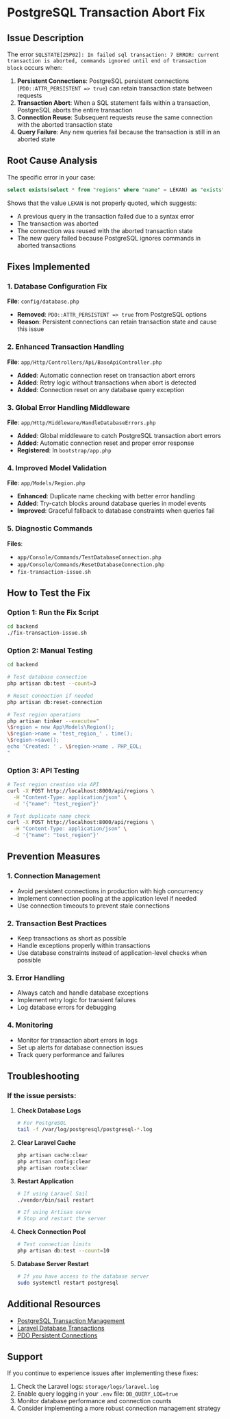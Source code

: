 # PostgreSQL Transaction Abort Fix

## Issue Description

The error `SQLSTATE[25P02]: In failed sql transaction: 7 ERROR: current transaction is aborted, commands ignored until end of transaction block` occurs when:

1. **Persistent Connections**: PostgreSQL persistent connections (`PDO::ATTR_PERSISTENT => true`) can retain transaction state between requests
2. **Transaction Abort**: When a SQL statement fails within a transaction, PostgreSQL aborts the entire transaction
3. **Connection Reuse**: Subsequent requests reuse the same connection with the aborted transaction state
4. **Query Failure**: Any new queries fail because the transaction is still in an aborted state

## Root Cause Analysis

The specific error in your case:
```sql
select exists(select * from "regions" where "name" = LEKAN) as "exists"
```

Shows that the value `LEKAN` is not properly quoted, which suggests:
- A previous query in the transaction failed due to a syntax error
- The transaction was aborted
- The connection was reused with the aborted transaction state
- The new query failed because PostgreSQL ignores commands in aborted transactions

## Fixes Implemented

### 1. Database Configuration Fix
**File**: `config/database.php`
- **Removed**: `PDO::ATTR_PERSISTENT => true` from PostgreSQL options
- **Reason**: Persistent connections can retain transaction state and cause this issue

### 2. Enhanced Transaction Handling
**File**: `app/Http/Controllers/Api/BaseApiController.php`
- **Added**: Automatic connection reset on transaction abort errors
- **Added**: Retry logic without transactions when abort is detected
- **Added**: Connection reset on any database query exception

### 3. Global Error Handling Middleware
**File**: `app/Http/Middleware/HandleDatabaseErrors.php`
- **Added**: Global middleware to catch PostgreSQL transaction abort errors
- **Added**: Automatic connection reset and proper error response
- **Registered**: In `bootstrap/app.php`

### 4. Improved Model Validation
**File**: `app/Models/Region.php`
- **Enhanced**: Duplicate name checking with better error handling
- **Added**: Try-catch blocks around database queries in model events
- **Improved**: Graceful fallback to database constraints when queries fail

### 5. Diagnostic Commands
**Files**: 
- `app/Console/Commands/TestDatabaseConnection.php`
- `app/Console/Commands/ResetDatabaseConnection.php`
- `fix-transaction-issue.sh`

## How to Test the Fix

### Option 1: Run the Fix Script
```bash
cd backend
./fix-transaction-issue.sh
```

### Option 2: Manual Testing
```bash
cd backend

# Test database connection
php artisan db:test --count=3

# Reset connection if needed
php artisan db:reset-connection

# Test region operations
php artisan tinker --execute="
\$region = new App\Models\Region();
\$region->name = 'test_region_' . time();
\$region->save();
echo 'Created: ' . \$region->name . PHP_EOL;
"
```

### Option 3: API Testing
```bash
# Test region creation via API
curl -X POST http://localhost:8000/api/regions \
  -H "Content-Type: application/json" \
  -d '{"name": "test_region"}'

# Test duplicate name check
curl -X POST http://localhost:8000/api/regions \
  -H "Content-Type: application/json" \
  -d '{"name": "test_region"}'
```

## Prevention Measures

### 1. Connection Management
- Avoid persistent connections in production with high concurrency
- Implement connection pooling at the application level if needed
- Use connection timeouts to prevent stale connections

### 2. Transaction Best Practices
- Keep transactions as short as possible
- Handle exceptions properly within transactions
- Use database constraints instead of application-level checks when possible

### 3. Error Handling
- Always catch and handle database exceptions
- Implement retry logic for transient failures
- Log database errors for debugging

### 4. Monitoring
- Monitor for transaction abort errors in logs
- Set up alerts for database connection issues
- Track query performance and failures

## Troubleshooting

### If the issue persists:

1. **Check Database Logs**
   ```bash
   # For PostgreSQL
   tail -f /var/log/postgresql/postgresql-*.log
   ```

2. **Clear Laravel Cache**
   ```bash
   php artisan cache:clear
   php artisan config:clear
   php artisan route:clear
   ```

3. **Restart Application**
   ```bash
   # If using Laravel Sail
   ./vendor/bin/sail restart
   
   # If using Artisan serve
   # Stop and restart the server
   ```

4. **Check Connection Pool**
   ```bash
   # Test connection limits
   php artisan db:test --count=10
   ```

5. **Database Server Restart**
   ```bash
   # If you have access to the database server
   sudo systemctl restart postgresql
   ```

## Additional Resources

- [PostgreSQL Transaction Management](https://www.postgresql.org/docs/current/tutorial-transactions.html)
- [Laravel Database Transactions](https://laravel.com/docs/10.x/database#database-transactions)
- [PDO Persistent Connections](https://www.php.net/manual/en/pdo.connections.php)

## Support

If you continue to experience issues after implementing these fixes:

1. Check the Laravel logs: `storage/logs/laravel.log`
2. Enable query logging in your `.env` file: `DB_QUERY_LOG=true`
3. Monitor database performance and connection counts
4. Consider implementing a more robust connection management strategy
